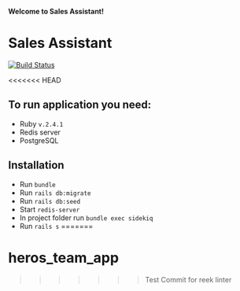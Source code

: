 **Welcome to Sales Assistant!**

# Sales Assistant

[![Build Status](https://travis-ci.org/Ruby-IF081/heroes_team_app.svg?branch=master)](https://travis-ci.org/Ruby-IF081/heroes_team_app)

<<<<<<< HEAD
## To run application you need:
* Ruby `v.2.4.1`
* Redis server
* PostgreSQL

## Installation

* Run `bundle`
* Run `rails db:migrate`
* Run `rails db:seed`
* Start `redis-server`
* In project folder run `bundle exec sidekiq`
* Run `rails s`
=======
# heros_team_app
>>>>>>> Test Commit for reek linter
